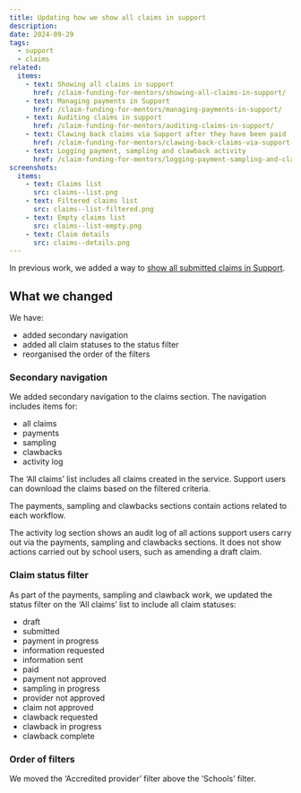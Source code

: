 ```yaml
---
title: Updating how we show all claims in support
description:
date: 2024-09-29
tags:
  - support
  - claims
related:
  items:
    - text: Showing all claims in support
      href: /claim-funding-for-mentors/showing-all-claims-in-support/
    - text: Managing payments in Support
      href: /claim-funding-for-mentors/managing-payments-in-support/
    - text: Auditing claims in support
      href: /claim-funding-for-mentors/auditing-claims-in-support/
    - text: Clawing back claims via Support after they have been paid
      href: /claim-funding-for-mentors/clawing-back-claims-via-support-after-they-have-been-paid/
    - text: Logging payment, sampling and clawback activity
      href: /claim-funding-for-mentors/logging-payment-sampling-and-clawback-activity/
screenshots:
  items:
    - text: Claims list
      src: claims--list.png
    - text: Filtered claims list
      src: claims--list-filtered.png
    - text: Empty claims list
      src: claims--list-empty.png
    - text: Claim details
      src: claims--details.png
---
```


In previous work, we added a way to [show all submitted claims in Support](/claim-funding-for-mentors/showing-submitted-claims-in-support/).

## What we changed

We have:

- added secondary navigation
- added all claim statuses to the status filter
- reorganised the order of the filters

### Secondary navigation

We added secondary navigation to the claims section. The navigation includes items for:

- all claims
- payments
- sampling
- clawbacks
- activity log

The ‘All claims’ list includes all claims created in the service. Support users can download the claims based on the filtered criteria.

The payments, sampling and clawbacks sections contain actions related to each workflow.

The activity log section shows an audit log of all actions support users carry out via the payments, sampling and clawbacks sections. It does not show actions carried out by school users, such as amending a draft claim.

### Claim status filter

As part of the payments, sampling and clawback work, we updated the status filter on the ‘All claims’ list to include all claim statuses:

- draft
- submitted
- payment in progress
- information requested
- information sent
- paid
- payment not approved
- sampling in progress
- provider not approved
- claim not approved
- clawback requested
- clawback in progress
- clawback complete

### Order of filters

We moved the ‘Accredited provider’ filter above the ‘Schools’ filter.
